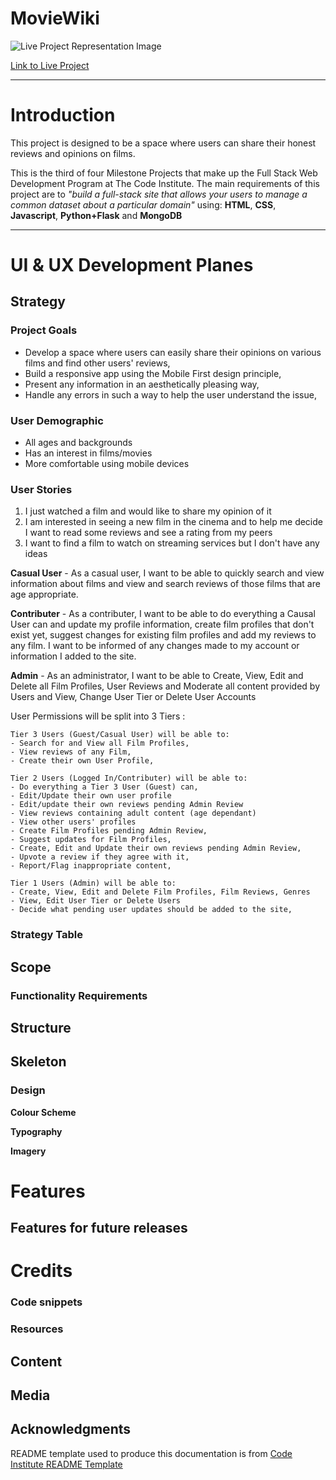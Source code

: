 # MovieWiki
![Live Project Representation Image]()

[Link to Live Project]()

---
# Introduction

This project is designed to be a space where users can share their honest reviews and opinions on films.

This is the third of four Milestone Projects that make up the Full Stack Web Development Program at The Code Institute. The main requirements of this project are to *"build a full-stack site that allows your users to manage a common dataset about a particular domain"* using: **HTML**, **CSS**, **Javascript**, **Python+Flask** and **MongoDB**

---

# UI & UX Development Planes

## Strategy

### Project Goals
- Develop a space where users can easily share their opinions on various films and find other users' reviews,
- Build a responsive app using the Mobile First design principle,
- Present any information in an aesthetically pleasing way,
- Handle any errors in such a way to help the user understand the issue,

### User Demographic
- All ages and backgrounds
- Has an interest in films/movies
- More comfortable using mobile devices

### User Stories

1. I just watched a film and would like to share my opinion of it
2. I am interested in seeing a new film in the cinema and to help me decide I want to read some reviews and see a rating from my peers
3. I want to find a film to watch on streaming services but I don't have any ideas

**Casual User** - As a casual user, I want to be able to quickly search and view information about films and view and search reviews of those films that are age appropriate.

**Contributer** - As a contributer, I want to be able to do everything a Causal User can and update my profile information, create film profiles that don't exist yet, suggest changes for existing film profiles and add my reviews to any film. I want to be informed of any changes made to my account or information I added to the site.

**Admin** - As an administrator, I want to be able to Create, View, Edit and Delete all Film Profiles, User Reviews and Moderate all content provided by Users and View, Change User Tier or Delete User Accounts

User Permissions will be split into 3 Tiers :

    Tier 3 Users (Guest/Casual User) will be able to:
    - Search for and View all Film Profiles,
    - View reviews of any Film,
    - Create their own User Profile,

    Tier 2 Users (Logged In/Contributer) will be able to:
    - Do everything a Tier 3 User (Guest) can,
    - Edit/Update their own user profile
    - Edit/update their own reviews pending Admin Review
    - View reviews containing adult content (age dependant)
    - View other users' profiles
    - Create Film Profiles pending Admin Review,
    - Suggest updates for Film Profiles,
    - Create, Edit and Update their own reviews pending Admin Review,
    - Upvote a review if they agree with it,
    - Report/Flag inappropriate content,

    Tier 1 Users (Admin) will be able to:
    - Create, View, Edit and Delete Film Profiles, Film Reviews, Genres
    - View, Edit User Tier or Delete Users
    - Decide what pending user updates should be added to the site,


### Strategy Table

## Scope 

### Functionality Requirements

## Structure

## Skeleton

### Design

**Colour Scheme**

**Typography**

**Imagery**

# Features

## Features for future releases

# Credits

### Code snippets

### Resources

## Content

## Media 

## Acknowledgments

README template used to produce this documentation is from [Code Institute README Template](https://github.com/Code-Institute-Solutions/readme-template)
